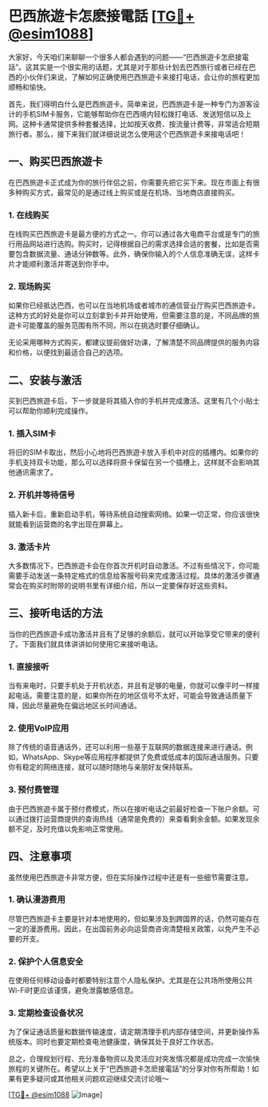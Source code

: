 # 巴西旅遊卡怎麽接電話 [[TG💪+ @esim1088](https://t.me/s/esim1088)]

大家好，今天咱们来聊聊一个很多人都会遇到的问题——“巴西旅遊卡怎麽接電話”。这其实是一个很实用的话题，尤其是对于那些计划去巴西旅行或者已经在巴西的小伙伴们来说，了解如何正确使用巴西旅遊卡来接打电话，会让你的旅程更加顺畅和愉快。

首先，我们得明白什么是巴西旅遊卡。简单来说，巴西旅遊卡是一种专门为游客设计的手机SIM卡服务，它能够帮助你在巴西境内轻松拨打电话、发送短信以及上网。这种卡通常提供多种套餐选择，比如按天收费、按流量计费等，非常适合短期旅行者。那么，接下来我们就详细说说怎么使用这个巴西旅遊卡来接电话吧！

## 一、购买巴西旅遊卡

在巴西旅遊卡正式成为你的旅行伴侣之前，你需要先把它买下来。现在市面上有很多种购买方式，最常见的是通过线上购买或是在机场、当地商店直接购买。

### 1. 在线购买
在线购买巴西旅遊卡是最方便的方式之一。你可以通过各大电商平台或是专门的旅行用品网站进行选购。购买时，记得根据自己的需求选择合适的套餐，比如是否需要包含数据流量、通话分钟数等。此外，确保你输入的个人信息准确无误，这样卡片才能顺利激活并寄送到你手中。

### 2. 现场购买
如果你已经抵达巴西，也可以在当地机场或者城市的通信营业厅购买巴西旅遊卡。这种方式的好处是你可以立刻拿到卡并开始使用，但需要注意的是，不同品牌的旅遊卡可能覆盖的服务范围有所不同，所以在挑选时要仔细确认。

无论采用哪种方式购买，都建议提前做好功课，了解清楚不同品牌提供的服务内容和价格，以便找到最适合自己的选项。

## 二、安装与激活

买到巴西旅遊卡后，下一步就是将其插入你的手机并完成激活。这里有几个小贴士可以帮助你顺利完成操作。

### 1. 插入SIM卡
将旧的SIM卡取出，然后小心地将巴西旅遊卡放入手机中对应的插槽内。如果你的手机支持双卡功能，那么可以选择将原卡保留在另一个插槽上，这样就不会影响其他通讯需求了。

### 2. 开机并等待信号
插入新卡后，重新启动手机，等待系统自动搜索网络。如果一切正常，你应该很快就能看到运营商的名字出现在屏幕上。

### 3. 激活卡片
大多数情况下，巴西旅遊卡会在你首次开机时自动激活。不过有些情况下，你可能需要手动发送一条特定格式的信息给客服号码来完成激活过程。具体的激活步骤通常会在购买时附带的说明书里有详细介绍，所以一定要保存好这些资料。

## 三、接听电话的方法

当你的巴西旅遊卡成功激活并且有了足够的余额后，就可以开始享受它带来的便利了。下面我们就具体讲讲如何使用它来接听电话。

### 1. 直接接听
当有来电时，只要手机处于开机状态，并且有足够的电量，你就可以像平时一样接起电话。需要注意的是，如果你所在的地区信号不太好，可能会导致通话质量下降，因此尽量避免在偏远地区长时间通话。

### 2. 使用VoIP应用
除了传统的语音通话外，还可以利用一些基于互联网的数据连接来进行通话。例如，WhatsApp、Skype等应用程序都提供了免费或低成本的国际通话服务。只要你有稳定的网络连接，就可以随时随地与亲朋好友保持联系。

### 3. 预付费管理
由于巴西旅遊卡属于预付费模式，所以在接听电话之前最好检查一下账户余额。可以通过拨打运营商提供的查询热线（通常是免费的）来查看剩余金额。如果发现余额不足，及时充值以免影响正常使用。

## 四、注意事项

虽然使用巴西旅遊卡非常方便，但在实际操作过程中还是有一些细节需要注意。

### 1. 确认漫游费用
尽管巴西旅遊卡主要是针对本地使用的，但如果涉及到跨国界的话，仍然可能存在一定的漫游费用。因此，在出国前务必向运营商咨询清楚相关政策，以免产生不必要的开支。

### 2. 保护个人信息安全
在使用任何移动设备时都要特别注意个人隐私保护。尤其是在公共场所使用公共Wi-Fi时更应该谨慎，避免泄露敏感信息。

### 3. 定期检查设备状况
为了保证通话质量和数据传输速度，请定期清理手机内部存储空间，并更新操作系统版本。同时也要定期检查电池健康度，确保其处于良好工作状态。

总之，合理规划行程、充分准备物资以及灵活应对突发情况都是成功完成一次愉快旅程的关键所在。希望以上关于“巴西旅遊卡怎麽接電話”的分享对你有所帮助！如果有更多疑问或其他相关问题欢迎继续交流讨论哦～

[[TG💪+ @esim1088](https://t.me/s/esim1088) ![Image](https://i.postimg.cc/4NQfJmqS/Snipaste-2025-05-13-00-14-12.png)]